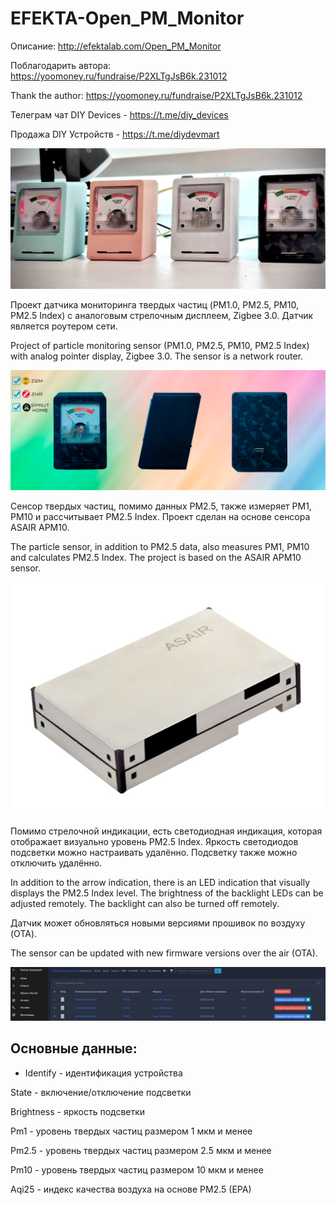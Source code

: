 # EFEKTA-Open_PM_Monitor

Описание: http://efektalab.com/Open_PM_Monitor

Поблагодарить автора: https://yoomoney.ru/fundraise/P2XLTgJsB6k.231012

Thank the author: https://yoomoney.ru/fundraise/P2XLTgJsB6k.231012

Телеграм чат DIY Devices - https://t.me/diy_devices

Продажа DIY Устройств - https://t.me/diydevmart

![EFEKTA Open PM Monitor](https://raw.githubusercontent.com/smartboxchannel/EFEKTA-Open_PM_Monitor/refs/heads/main/IMAGES/1.png)

Проект датчика мониторинга твердых частиц (PM1.0, PM2.5, PM10, PM2.5 Index) с аналоговым стрелочным дисплеем, Zigbee 3.0. Датчик является роутером сети.

Project of particle monitoring sensor (PM1.0, PM2.5, PM10, PM2.5 Index) with analog pointer display, Zigbee 3.0. The sensor is a network router.

![EFEKTA Open PM Monitor](https://raw.githubusercontent.com/smartboxchannel/EFEKTA-Open_PM_Monitor/refs/heads/main/IMAGES/123.png)

Сенсор твердых частиц, помимо данных PM2.5, также измеряет PM1, PM10 и рассчитывает PM2.5 Index. Проект сделан на основе сенсора ASAIR APM10.

The particle sensor, in addition to PM2.5 data, also measures PM1, PM10 and calculates PM2.5 Index. The project is based on the ASAIR APM10 sensor.

![EFEKTA Open PM Monitor](https://raw.githubusercontent.com/smartboxchannel/EFEKTA-Open_PM_Monitor/refs/heads/main/IMAGES/image%20(2).png)

Помимо стрелочной индикации, есть светодиодная индикация, которая отображает визуально уровень PM2.5 Index. Яркость светодиодов подсветки можно настраивать удалённо. Подсветку также можно отключить удалённо.

In addition to the arrow indication, there is an LED indication that visually displays the PM2.5 Index level. The brightness of the backlight LEDs can be adjusted remotely. The backlight can also be turned off remotely.

Датчик может обновляться новыми версиями прошивок по воздуху (OTA).

The sensor can be updated with new firmware versions over the air (OTA).

![EFEKTA Open PM Monitor](https://raw.githubusercontent.com/smartboxchannel/EFEKTA-Open_PM_Monitor/refs/heads/main/IMAGES/image%20(3).png)

## Основные данные:


- Identify - идентификация устройства

State - включение/отключение подсветки

Brightness - яркость подсветки

Pm1 - уровень твердых частиц размером 1 мкм и менее

Pm2.5 - уровень твердых частиц размером 2.5 мкм и менее

Pm10 - уровень твердых частиц размером 10 мкм и менее

Aqi25 - индекс качества воздуха на основе PM2.5 (EPA)
